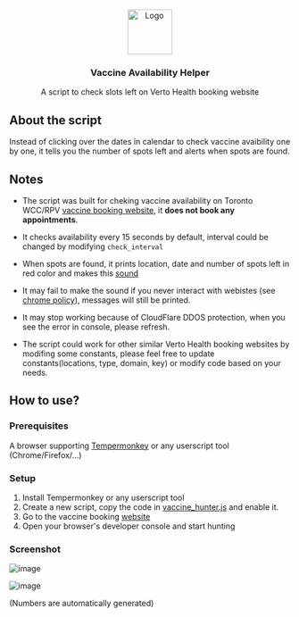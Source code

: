 

<!-- PROJECT LOGO -->
<br />
<p align="center">
  <a href="https://uht-public.vertoengage.com/engage/generic-open-clinic?key=b6f65518-d5bc-4113-b7ed-ee33f7574929">
    <img src="https://pokeoneguide.com/wp-content/uploads/elementor/thumbs/masterball-nve2ioa57xvw13gucy6gnneioo23be6vg0ir3g0ptk.png" alt="Logo" width="80" height="80">
  </a>

  <h3 align="center">Vaccine Availability Helper</h3>

  <p align="center">
   A script to check slots left on Verto Health booking website
  </p>
</p>

## About the script

Instead of clicking over the dates in calendar to check vaccine avaibility one by one, it tells you the number of spots left and alerts when spots are found.


## Notes

- The script was built for cheking vaccine availability on Toronto WCC/RPV [vaccine booking website](https://uht-public.vertoengage.com/engage/generic-open-clinic?key=b6f65518-d5bc-4113-b7ed-ee33f7574929), it **does not book any appointments**.

- It checks availability every 15 seconds by default, interval could be changed by modifying `check_interval`

- When spots are found, it prints location, date and number of spots left in red color and makes this [sound](https://freesound.org/data/previews/80/80921_1022651-lq.mp3)

- It may fail to make the sound if you never interact with webistes (see [chrome policy](https://developers.google.com/web/updates/2017/09/autoplay-policy-changes)), messages will still be printed.

- It may stop working because of CloudFlare DDOS protection, when you see the error in console, please refresh.

- The script could work for other similar Verto Health booking websites by modifing some constants, please feel free to update constants(locations, type, domain, key) or modify code based on your needs.



## How to use?


### Prerequisites

A browser supporting [Tempermonkey](https://www.tampermonkey.net) or any userscript tool (Chrome/Firefox/...)

### Setup

1. Install Tempermonkey or any userscript tool
2. Create a new script, copy the code in [vaccine_hunter.js](https://github.com/ytaminE/vaccine-slot-monitor/blob/main/vaccine_hunter.js) and enable it.
3. Go to the vaccine booking [website](https://uht-public.vertoengage.com/engage/generic-open-clinic?key=b6f65518-d5bc-4113-b7ed-ee33f7574929)
4. Open your browser's developer console and start hunting



### Screenshot

![image](https://user-images.githubusercontent.com/15852706/115940883-27261900-a471-11eb-9688-fdd42e5c8350.png)


![image](https://user-images.githubusercontent.com/15852706/115942146-c00b6300-a476-11eb-982f-41b7728e9713.png)

(Numbers are automatically generated)


